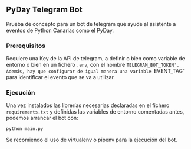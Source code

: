 ## PyDay Telegram Bot

Prueba de concepto para un bot de telegram que ayude al
asistente a eventos de Python Canarias como el PyDay.

### Prerequisitos

Requiere una Key de la API de telegram, a definir o bien 
como variable de entorno o bien en un fichero `.env`, con
el nombre `TELEGRAM_BOT_TOKEN'. Además, hay que configurar
de igual manera una variable `EVENT_TAG` para identificar
el evento que se va a utilizar.

### Ejecución

Una vez instalados las librerías necesarias declaradas
en el fichero `requirements.txt` y definidas
las variables de entorno comentadas antes, podemos
arrancar el bot con:

    python main.py

Se recomiendo el uso de virtualenv o pipenv para la ejecución del bot.
